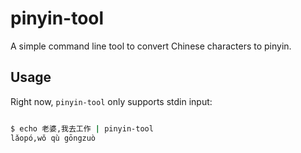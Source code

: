 # pinyin-tool

A simple command line tool to convert Chinese characters to pinyin.

## Usage

Right now, `pinyin-tool` only supports stdin input:

```sh

$ echo 老婆,我去工作 | pinyin-tool
lǎopó,wǒ qù gōngzuò
```
​